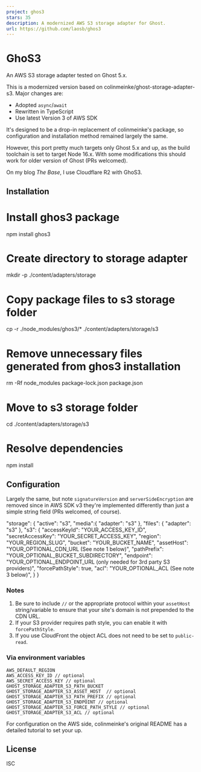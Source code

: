 ```yaml
---
project: ghos3
stars: 35
description: A modernized AWS S3 storage adapter for Ghost.
url: https://github.com/laosb/ghos3
---
```


GhoS3
=====

An AWS S3 storage adapter tested on Ghost 5.x.

This is a modernized version based on colinmeinke/ghost-storage-adapter-s3. Major changes are:

-   Adopted `async`/`await`
-   Rewritten in TypeScript
-   Use latest Version 3 of AWS SDK

It's designed to be a drop-in replacement of colinmeinke's package, so configuration and installation method remained largely the same.

However, this port pretty much targets only Ghost 5.x and up, as the build toolchain is set to target Node 16.x. With some modifications this should work for older version of Ghost (PRs welcomed).

On my blog _The Base_, I use Cloudflare R2 with GhoS3.

Installation
------------

# Install ghos3 package
npm install ghos3

# Create directory to storage adapter
mkdir -p ./content/adapters/storage

# Copy package files to s3 storage folder
cp -r ./node\_modules/ghos3/\* ./content/adapters/storage/s3

# Remove unnecessary files generated from ghos3 installation
rm -Rf node\_modules package-lock.json package.json

# Move to s3 storage folder
cd ./content/adapters/storage/s3

# Resolve dependencies
npm install

Configuration
-------------

Largely the same, but note `signatureVersion` and `serverSideEncryption` are removed since in AWS SDK v3 they're implemented differently than just a simple string field (PRs welcomed, of course).

"storage": {
  "active": "s3",
  "media":{
     "adapter": "s3"
  },
  "files": {
    "adapter": "s3"
  },
  "s3": {
    "accessKeyId": "YOUR\_ACCESS\_KEY\_ID",
    "secretAccessKey": "YOUR\_SECRET\_ACCESS\_KEY",
    "region": "YOUR\_REGION\_SLUG",
    "bucket": "YOUR\_BUCKET\_NAME",
    "assetHost": "YOUR\_OPTIONAL\_CDN\_URL (See note 1 below)",
    "pathPrefix": "YOUR\_OPTIONAL\_BUCKET\_SUBDIRECTORY",
    "endpoint": "YOUR\_OPTIONAL\_ENDPOINT\_URL (only needed for 3rd party S3 providers)",
    "forcePathStyle": true,
    "acl": "YOUR\_OPTIONAL\_ACL (See note 3 below)",
  }
}

### Notes

1.  Be sure to include `//` or the appropriate protocol within your `assetHost` string/variable to ensure that your site's domain is not prepended to the CDN URL.
2.  If your S3 provider requires path style, you can enable it with `forcePathStyle`.
3.  If you use CloudFront the object ACL does not need to be set to `public-read`.

### Via environment variables

```
AWS_DEFAULT_REGION
AWS_ACCESS_KEY_ID // optional
AWS_SECRET_ACCESS_KEY // optional
GHOST_STORAGE_ADAPTER_S3_PATH_BUCKET
GHOST_STORAGE_ADAPTER_S3_ASSET_HOST  // optional
GHOST_STORAGE_ADAPTER_S3_PATH_PREFIX // optional
GHOST_STORAGE_ADAPTER_S3_ENDPOINT // optional
GHOST_STORAGE_ADAPTER_S3_FORCE_PATH_STYLE // optional
GHOST_STORAGE_ADAPTER_S3_ACL // optional
```

For configuration on the AWS side, colinmeinke's original README has a detailed tutorial to set your up.

License
-------

ISC
